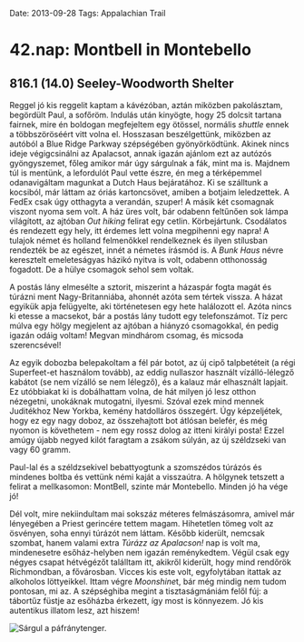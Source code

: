 Date: 2013-09-28
Tags: Appalachian Trail

# 42.nap: Montbell in Montebello

## 816.1 (14.0) Seeley-Woodworth Shelter

Reggel jó kis reggelit kaptam a kávézóban, aztán miközben pakolásztam, begördült Paul, a sofőröm. Indulás után kinyögte, hogy 25 dolcsit tartana fairnek, mire én boldogan megfejeltem egy ötössel, normális *shuttle* ennek a többszöröséért vitt volna el. Hosszasan beszélgettünk, miközben az autóból a Blue Ridge Parkway szépségében gyönyörködtünk. Akinek nincs ideje végigcsinálni az Apalacsot, annak igazán ajánlom ezt az autózós gyöngyszemet, főleg amikor már úgy sárgulnak a fák, mint ma is. Majdnem túl is mentünk, a lefordulót Paul vette észre, én meg a térképemmel odanavigáltam magunkat a Dutch Haus bejáratához. Ki se szálltunk a kocsiból, már láttam az óriás kartoncsövet, amiben a botjaim leledzettek. A FedEx csak úgy otthagyta a verandán, szuper! A másik két csomagnak viszont nyoma sem volt. A ház üres volt, bár odabenn feltűnően sok lámpa világított, az ajtóban *Out hiking* felirat egy cetlin. Körbejártunk. Csodálatos és rendezett egy hely, itt érdemes lett volna megpihenni egy napra! A tulajok német és holland felmenőkkel rendelkeznek és ilyen stílusban rendezték be az egészet, innét a németes írásmód is. A *Bunk Haus* névre keresztelt emeleteságyas házikó nyitva is volt, odabenn otthonosság fogadott. De a hülye csomagok sehol sem voltak.

A postás lány elmesélte a sztorit, miszerint a házaspár fogta magát és túrázni ment Nagy-Britanniába, ahonnét azóta sem tértek vissza. A házat egyikük apja felügyelte, aki történetesen egy hete halálozott el. Azóta nincs ki etesse a macsekot, bár a postás lány tudott egy telefonszámot. Tíz perc múlva egy hölgy megjelent az ajtóban a hiányzó csomagokkal, én pedig igazán odáig voltam! Megvan mindhárom csomag, és micsoda szerencsével!

Az egyik dobozba belepakoltam a fél pár botot, az új cipő talpbetéteit (a régi Superfeet-et használom tovább), az eddig nullaszor használt vízálló-lélegző kabátot (se nem vízálló se nem lélegző), és a kalauz már elhasznált lapjait. Ez utóbbiakat ki is dobálhattam volna, de hát milyen jó lesz otthon nézegetni, unokáknak mutogatni, ilyesmi. Szóval ezek mind mennek Juditékhoz New Yorkba, kemény hatdolláros összegért. Úgy képzeljétek, hogy ez egy nagy doboz, az összehajtott bot átlósan belefér, és még nyomon is követhetem - nem egy rossz dolog az itteni királyi posta! Ezzel amúgy újabb negyed kilót faragtam a zsákom súlyán, az új széldzseki van vagy 60 gramm.

Paul-lal és a széldzsekivel bebattyogtunk a szomszédos túrázós és mindenes boltba és vettünk némi kaját a visszaútra. A hölgynek tetszett a felirat a mellkasomon: MontBell, szinte már Montebello. Minden jó ha vége jó!

Dél volt, mire nekiindultam mai sokszáz méteres felmászásomra, amivel már lényegében a Priest gerincére tettem magam. Hihetetlen tömeg volt az ösvényen, soha ennyi túrázót nem láttam. Később kiderült, nemcsak szombat, hanem valami extra *Túrázz az Apalacson!* nap is volt ma, mindenesetre esőház-helyben nem igazán reménykedtem. Végül csak egy négyes csapat hétvégézőt találltam itt, akikről kiderült, hogy mind rendőrök Richmondban, a fővárosban. Vicces kis este volt, egyfolytában itattak az alkoholos löttyeikkel. Ittam végre *Moonshine*t, bár még mindig nem tudom pontosan, mi az. A szépséghiba megint a tisztaságmániám felől fúj: a tábortűz füstje az esőházba érkezett, így most is könnyezem. Jó kis autentikus illatom lesz, azt hiszem!

![Sárgul a páfránytenger.](https://lh3.googleusercontent.com/-Xey3kcOGsqA/UoU6Ff-bcJI/AAAAAAAAICc/C3IYV3e_bCI/s1024-Ic42/20130928_163026.jpg)